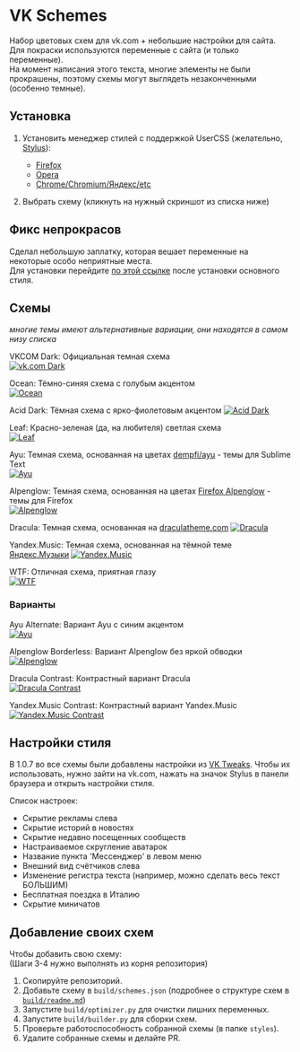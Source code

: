 # VK Schemes

Набор цветовых схем для vk.com + небольшие настройки для сайта.    
Для покраски используются переменные с сайта (и только переменные).    
На момент написания этого текста, многие элементы не были прокрашены, поэтому схемы могут выглядеть незаконченными (особенно темные).    

## Установка

1. Установить менеджер стилей с поддержкой UserCSS (желательно, [Stylus](https://github.com/openstyles/stylus/)):
    - [Firefox](https://addons.mozilla.org/firefox/addon/styl-us/)
    - [Opera](https://addons.opera.com/extensions/details/stylus/)
    - [Chrome/Chromium/Яндекс/etc](https://chrome.google.com/webstore/detail/stylus/clngdbkpkpeebahjckkjfobafhncgmne)

2. Выбрать схему (кликнуть на нужный скриншот из списка ниже)

## Фикс непрокрасов

Сделал небольшую заплатку, которая вешает переменные на некоторые особо неприятные места.    
Для установки перейдите [по этой ссылке](https://github.com/evtn/vk-schemes/raw/lord/build/vk-tempfix.user.css) после установки основного стиля.

## Схемы
*многие темы имеют альтернативные вариации, они находятся в самом низу списка*

VKCOM Dark: Официальная темная схема    
[![vk.com Dark](images/vkcomdark.png)](https://github.com/evtn/vk-schemes/raw/build-stable/vk-dark-scheme.user.css)    

Ocean: Тёмно-синяя схема с голубым акцентом    
[![Ocean](images/ocean.png)](https://github.com/evtn/vk-schemes/raw/build-stable/vk-ocean-scheme.user.css)    

Acid Dark: Тёмная схема с ярко-фиолетовым акцентом
[![Acid Dark](images/acid.png)](https://github.com/evtn/vk-schemes/raw/build-stable/vk-acid_dark-scheme.user.css)    

Leaf: Красно-зеленая (да, на любителя) светлая схема    
[![Leaf](images/leaf.png)](https://github.com/evtn/vk-schemes/raw/build-stable/vk-leaf-scheme.user.css)    

Ayu: Темная схема, основанная на цветах [dempfi/ayu](https://github.com/dempfi/ayu) - темы для Sublime Text    
[![Ayu](images/ayu.png)](https://github.com/evtn/vk-schemes/raw/build-stable/vk-ayu-scheme.user.css)

Alpenglow: Темная схема, основанная на цветах [Firefox Alpenglow](https://addons.mozilla.org/en-US/firefox/addon/firefox-alpenglow/) - темы для Firefox    
[![Alpenglow](images/alpenglow.png)](https://github.com/evtn/vk-schemes/raw/build-stable/vk-alpenglow-scheme.user.css)

Dracula: Темная схема, основанная на [draculatheme.com](https://draculatheme.com)
[![Dracula](images/dracula.png)](https://github.com/evtn/vk-schemes/raw/build-stable/vk-dracula-scheme.user.css)

Yandex.Music: Темная схема, основанная на тёмной теме [Яндекс.Музыки](https://music.yandex.ru)
[![Yandex.Music](images/yamusic.png)](https://github.com/evtn/vk-schemes/raw/build-stable/vk-yamusic-scheme.user.css)

WTF: Отличная схема, приятная глазу    
[![WTF](images/wtf.png)](https://github.com/evtn/vk-schemes/raw/build-stable/vk-wtf-scheme.user.css)    

### Варианты

Ayu Alternate: Вариант Ayu с синим акцентом    
[![Ayu](images/ayu-alt.png)](https://github.com/evtn/vk-schemes/raw/build-stable/vk-ayu-alt-scheme.user.css)

Alpenglow Borderless: Вариант Alpenglow без яркой обводки
[![Alpenglow](images/alpenglow-borderless.png)](https://github.com/evtn/vk-schemes/raw/build-stable/vk-alpenglow-borderless-scheme.user.css)

Dracula Contrast: Контрастный вариант Dracula    
[![Dracula Contrast](images/dracula-contrast.png)](https://github.com/evtn/vk-schemes/raw/build-stable/vk-dracula-contrast-scheme.user.css)

Yandex.Music Contrast: Контрастный вариант Yandex.Music    
[![Yandex.Music Contrast](images/yamusic-contrast.png)](https://github.com/evtn/vk-schemes/raw/build-stable/vk-yamusic-contrast-scheme.user.css)


## Настройки стиля

В 1.0.7 во все схемы были добавлены настройки из [VK Tweaks](https://github.com/evtn/vk-tweaks).
Чтобы их использовать, нужно зайти на vk.com, нажать на значок Stylus в панели браузера и открыть настройки стиля.    

Список настроек:
- Скрытие рекламы слева    
- Скрытие историй в новостях    
- Скрытие недавно посещенных сообществ    
- Настраиваемое скругление аватарок    
- Название пункта 'Мессенджер' в левом меню    
- Внешний вид счётчиков слева    
- Изменение регистра текста (например, можно сделать весь текст БОЛЬШИМ)    
- Бесплатная поездка в Италию    
- Скрытие миничатов    


## Добавление своих схем

Чтобы добавить свою схему:    
(Шаги 3-4 нужно выполнять из корня репозитория)    

1. Скопируйте репозиторий.    
2. Добавьте схему в `build/schemes.json` (подробнее о структуре схем в [`build/readme.md`](build/readme.md))    
3. Запустите `build/optimizer.py` для очистки лишних переменных.    
4. Запустите `build/builder.py` для сборки схем.    
5. Проверьте работоспособность собранной схемы (в папке `styles`).    
6. Удалите собранные схемы и делайте PR.    